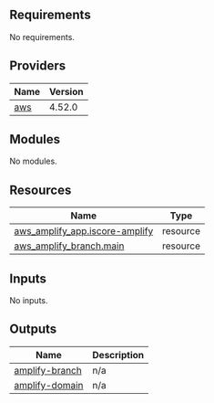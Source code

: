 <!-- BEGINNING OF PRE-COMMIT-TERRAFORM DOCS HOOK -->
## Requirements

No requirements.

## Providers

| Name | Version |
|------|---------|
| <a name="provider_aws"></a> [aws](#provider\_aws) | 4.52.0 |

## Modules

No modules.

## Resources

| Name | Type |
|------|------|
| [aws_amplify_app.iscore-amplify](https://registry.terraform.io/providers/hashicorp/aws/latest/docs/resources/amplify_app) | resource |
| [aws_amplify_branch.main](https://registry.terraform.io/providers/hashicorp/aws/latest/docs/resources/amplify_branch) | resource |

## Inputs

No inputs.

## Outputs

| Name | Description |
|------|-------------|
| <a name="output_amplify-branch"></a> [amplify-branch](#output\_amplify-branch) | n/a |
| <a name="output_amplify-domain"></a> [amplify-domain](#output\_amplify-domain) | n/a |
<!-- END OF PRE-COMMIT-TERRAFORM DOCS HOOK -->